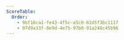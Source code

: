 ```yaml
---
ScoreTable:
  Order:
    - 9bf16ca1-fe43-4f5c-a5c0-62d5f3bc1117
    - 97d9a33f-8e9d-4e75-97b0-91a248c45b96
---
```

